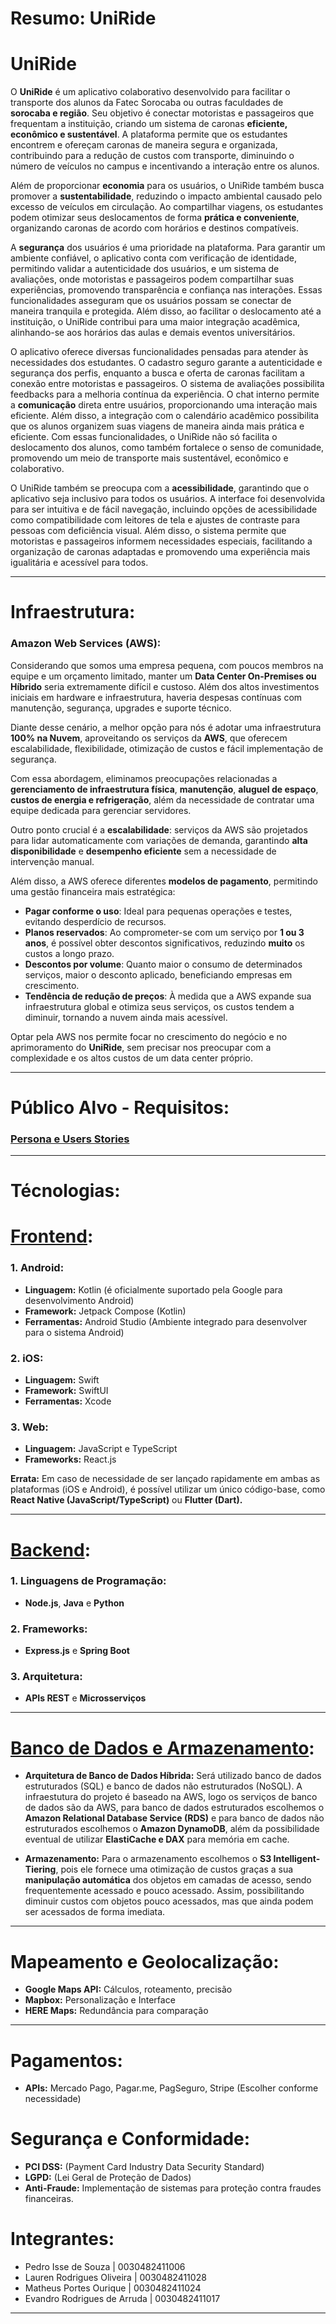 # **Resumo: UniRide**

# UniRide

O **UniRide** é um aplicativo colaborativo desenvolvido para facilitar o transporte dos alunos da Fatec Sorocaba ou outras faculdades de **sorocaba e região**. Seu objetivo é conectar motoristas e passageiros que frequentam a instituição, criando um sistema de caronas **eficiente, econômico e sustentável**. A plataforma permite que os estudantes encontrem e ofereçam caronas de maneira segura e organizada, contribuindo para a redução de custos com transporte, diminuindo o número de veículos no campus e incentivando a interação entre os alunos.

Além de proporcionar **economia** para os usuários, o UniRide também busca promover a **sustentabilidade**, reduzindo o impacto ambiental causado pelo excesso de veículos em circulação. Ao compartilhar viagens, os estudantes podem otimizar seus deslocamentos de forma **prática e conveniente**, organizando caronas de acordo com horários e destinos compatíveis.

A **segurança** dos usuários é uma prioridade na plataforma. Para garantir um ambiente confiável, o aplicativo conta com verificação de identidade, permitindo validar a autenticidade dos usuários, e um sistema de avaliações, onde motoristas e passageiros podem compartilhar suas experiências, promovendo transparência e confiança nas interações. Essas funcionalidades asseguram que os usuários possam se conectar de maneira tranquila e protegida. Além disso, ao facilitar o deslocamento até a instituição, o UniRide contribui para uma maior integração acadêmica, alinhando-se aos horários das aulas e demais eventos universitários.

O aplicativo oferece diversas funcionalidades pensadas para atender às necessidades dos estudantes. O cadastro seguro garante a autenticidade e segurança dos perfis, enquanto a busca e oferta de caronas facilitam a conexão entre motoristas e passageiros. O sistema de avaliações possibilita feedbacks para a melhoria contínua da experiência. O chat interno permite a **comunicação** direta entre usuários, proporcionando uma interação mais eficiente. Além disso, a integração com o calendário acadêmico possibilita que os alunos organizem suas viagens de maneira ainda mais prática e eficiente. Com essas funcionalidades, o UniRide não só facilita o deslocamento dos alunos, como também fortalece o senso de comunidade, promovendo um meio de transporte mais sustentável, econômico e colaborativo.

O UniRide também se preocupa com a **acessibilidade**, garantindo que o aplicativo seja inclusivo para todos os usuários. A interface foi desenvolvida para ser intuitiva e de fácil navegação, incluindo opções de acessibilidade como compatibilidade com leitores de tela e ajustes de contraste para pessoas com deficiência visual. Além disso, o sistema permite que motoristas e passageiros informem necessidades especiais, facilitando a organização de caronas adaptadas e promovendo uma experiência mais igualitária e acessível para todos.

---

# Infraestrutura:

### **Amazon Web Services (AWS):**

Considerando que somos uma empresa pequena, com poucos membros na equipe e um orçamento limitado, manter um **Data Center On-Premises ou Híbrido** seria extremamente difícil e custoso. Além dos altos investimentos iniciais em hardware e infraestrutura, haveria despesas contínuas com manutenção, segurança, upgrades e suporte técnico.  

Diante desse cenário, a melhor opção para nós é adotar uma infraestrutura **100% na Nuvem**, aproveitando os serviços da **AWS**, que oferecem escalabilidade, flexibilidade, otimização de custos e fácil implementação de segurança.  

Com essa abordagem, eliminamos preocupações relacionadas a **gerenciamento de infraestrutura física**, **manutenção**, **aluguel de espaço**, **custos de energia e refrigeração**, além da necessidade de contratar uma equipe dedicada para gerenciar servidores.  

Outro ponto crucial é a **escalabilidade**: serviços da AWS são projetados para lidar automaticamente com variações de demanda, garantindo **alta disponibilidade** e **desempenho eficiente** sem a necessidade de intervenção manual.  

Além disso, a AWS oferece diferentes **modelos de pagamento**, permitindo uma gestão financeira mais estratégica:  
- **Pagar conforme o uso**: Ideal para pequenas operações e testes, evitando desperdício de recursos.  
- **Planos reservados**: Ao comprometer-se com um serviço por **1 ou 3 anos**, é possível obter descontos significativos, reduzindo **muito** os custos a longo prazo.  
- **Descontos por volume**: Quanto maior o consumo de determinados serviços, maior o desconto aplicado, beneficiando empresas em crescimento.  
- **Tendência de redução de preços**: À medida que a AWS expande sua infraestrutura global e otimiza seus serviços, os custos tendem a diminuir, tornando a nuvem ainda mais acessível.  

Optar pela AWS nos permite focar no crescimento do negócio e no aprimoramento do **UniRide**, sem precisar nos preocupar com a complexidade e os altos custos de um data center próprio.  

---

# **Público Alvo - Requisitos:**

### [Persona e Users Stories](./Personas-e-User-Stories.md)

---

# **Técnologias:**

# [Frontend](./Requisitos-Frontend.md):

### 1. Android:
- **Linguagem:** Kotlin (é oficialmente suportado pela Google para desenvolvimento Android)
- **Framework:** Jetpack Compose (Kotlin)
- **Ferramentas:** Android Studio (Ambiente integrado para desenvolver para o sistema Android)

### 2. iOS:
- **Linguagem:** Swift
- **Framework:** SwiftUI 
- **Ferramentas:** Xcode

### 3. Web:
- **Linguagem:** JavaScript e TypeScript
- **Frameworks:** React.js

**Errata:** Em caso de necessidade de ser lançado rapidamente em ambas as plataformas (iOS e Android), é possível utilizar um único código-base, como **React Native (JavaScript/TypeScript)** ou **Flutter (Dart).**

---

# [Backend](./Requisitos-Backend.md):

### 1. Linguagens de Programação:
- **Node.js**, **Java** e **Python**

### 2. Frameworks:
- **Express.js** e **Spring Boot**

### 3. Arquitetura:
- **APIs REST** e **Microsserviços**

---

# [Banco de Dados e Armazenamento](./Requisitos-BD-Arquitetura.md):

- **Arquitetura de Banco de Dados Híbrida:** Será utilizado banco de dados estruturados (SQL) e banco de dados não estruturados (NoSQL). A infraestutura do projeto é baseado na AWS, logo os serviços de banco de dados são da AWS, para banco de dados estruturados escolhemos o **Amazon Relational Database Service (RDS)** e para banco de dados não estruturados escolhemos o **Amazon DynamoDB**, além da possibilidade eventual de utilizar **ElastiCache e DAX** para memória em cache. 

- **Armazenamento:** Para o armazenamento escolhemos o **S3 Intelligent-Tiering**, pois ele fornece uma otimização de custos graças a sua **manipulação automática** dos objetos em camadas de acesso, sendo frequentemente acessado e pouco acessado. Assim, possibilitando diminuir custos com objetos pouco acessados, mas que ainda podem ser acessados de forma imediata. 

---

# Mapeamento e Geolocalização:

- **Google Maps API:** Cálculos, roteamento, precisão
- **Mapbox:** Personalização e Interface
- **HERE Maps:** Redundância para comparação

---

# Pagamentos:

- **APIs:** Mercado Pago, Pagar.me, PagSeguro, Stripe (Escolher conforme necessidade)

# Segurança e Conformidade:

- **PCI DSS:** (Payment Card Industry Data Security Standard)
- **LGPD:** (Lei Geral de Proteção de Dados)
- **Anti-Fraude:** Implementação de sistemas para proteção contra fraudes financeiras.

# Integrantes:

- Pedro Isse de Souza | 0030482411006
- Lauren Rodrigues Oliveira | 0030482411028
- Matheus Portes Ourique | 0030482411024
- Evandro Rodrigues de Arruda | 0030482411017

---
